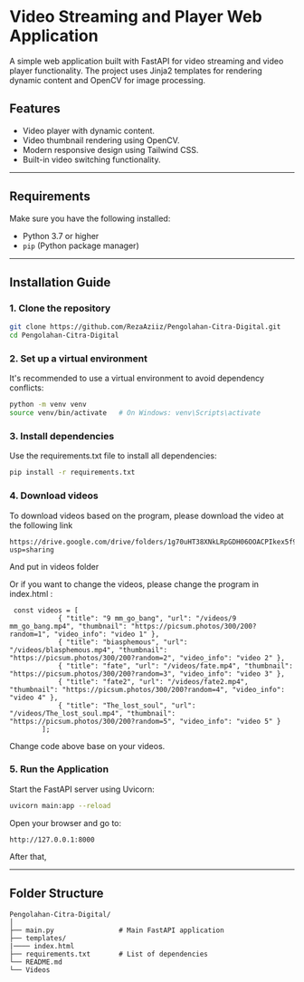 # Video Streaming and Player Web Application

A simple web application built with FastAPI for video streaming and video player functionality. The project uses Jinja2 templates for rendering dynamic content and OpenCV for image processing.

## Features
- Video player with dynamic content.
- Video thumbnail rendering using OpenCV.
- Modern responsive design using Tailwind CSS.
- Built-in video switching functionality.

---

## Requirements
Make sure you have the following installed:
- Python 3.7 or higher
- `pip` (Python package manager)

---

## Installation Guide

### 1. Clone the repository
```bash
git clone https://github.com/RezaAziiz/Pengolahan-Citra-Digital.git
cd Pengolahan-Citra-Digital
```

### 2. Set up a virtual environment
It's recommended to use a virtual environment to avoid dependency conflicts:
```bash
python -m venv venv
source venv/bin/activate   # On Windows: venv\Scripts\activate
```

### 3. Install dependencies
Use the requirements.txt file to install all dependencies:
```bash
pip install -r requirements.txt
```

### 4. Download videos
To download videos based on the program, please download the video at the following link
```
https://drive.google.com/drive/folders/1g70uHT38XNkLRpGDH06OOACPIkex5f9q?usp=sharing
```
And put in videos folder

Or if you want to change the videos, please change the program in index.html : 
```
 const videos = [
            { "title": "9 mm_go_bang", "url": "/videos/9 mm_go_bang.mp4", "thumbnail": "https://picsum.photos/300/200?random=1", "video_info": "video 1" },
            { "title": "biasphemous", "url": "/videos/blasphemous.mp4", "thumbnail": "https://picsum.photos/300/200?random=2", "video_info": "video 2" },
            { "title": "fate", "url": "/videos/fate.mp4", "thumbnail": "https://picsum.photos/300/200?random=3", "video_info": "video 3" },
            { "title": "fate2", "url": "/videos/fate2.mp4", "thumbnail": "https://picsum.photos/300/200?random=4", "video_info": "video 4" },
            { "title": "The_lost_soul", "url": "/videos/The_lost_soul.mp4", "thumbnail": "https://picsum.photos/300/200?random=5", "video_info": "video 5" }
        ];
```

Change code above base on your videos. 
### 5. Run the Application
Start the FastAPI server using Uvicorn:
```bash
uvicorn main:app --reload
```
Open your browser and go to:
```
http://127.0.0.1:8000
```

After that, 

---

## Folder Structure
```
Pengolahan-Citra-Digital/
│
├── main.py                # Main FastAPI application
├── templates/  
|──── index.html           
├── requirements.txt       # List of dependencies
└── README.md
└── Videos
```
